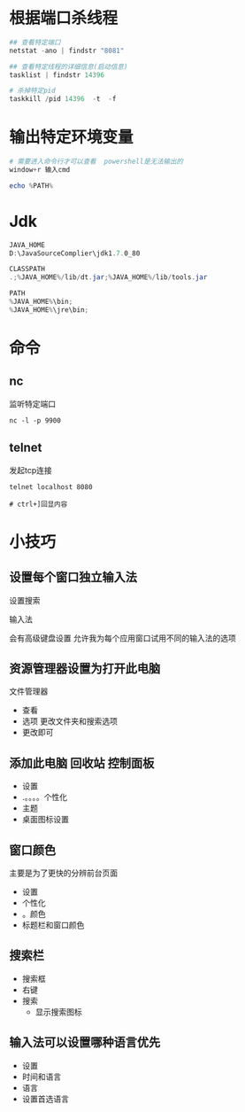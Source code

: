 # 根据端口杀线程

```powershell
## 查看特定端口
netstat -ano | findstr "8081"

## 查看特定线程的详细信息(启动信息)
tasklist | findstr 14396

# 杀掉特定pid
taskkill /pid 14396  -t  -f
```

# 输出特定环境变量

```powershell
# 需要进入命令行才可以查看  powershell是无法输出的
window+r 输入cmd

echo %PATH%
```

# Jdk

```powershell
JAVA_HOME
D:\JavaSourceComplier\jdk1.7.0_80

CLASSPATH
.;%JAVA_HOME%/lib/dt.jar;%JAVA_HOME%/lib/tools.jar

PATH
%JAVA_HOME%\bin;
%JAVA_HOME%\jre\bin;
```

# 命令

## nc

监听特定端口

```shell
nc -l -p 9900
```

## telnet

发起tcp连接

```shell
telnet localhost 8080

# ctrl+]回显内容
```



# 小技巧

## 设置每个窗口独立输入法

设置搜索 

输入法 

会有高级键盘设置 允许我为每个应用窗口试用不同的输入法的选项

## 资源管理器设置为打开此电脑

文件管理器

- 查看
- 选项  更改文件夹和搜索选项
- 更改即可

## 添加此电脑 回收站 控制面板

- 设置
- .。。。。个性化
- 主题
- 桌面图标设置

## 窗口颜色

主要是为了更快的分辨前台页面

- 设置
- 个性化
- 。颜色
- 标题栏和窗口颜色

## 搜索栏

- 搜索框 
- 右键
- 搜索  
  - 显示搜索图标

## 输入法可以设置哪种语言优先

- 设置
- 时间和语言
- 语言
- 设置首选语言